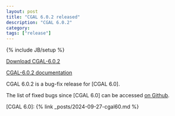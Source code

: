 ```yaml
---
layout: post
title: "CGAL 6.0.2 released"
description: "CGAL 6.0.2"
category:
tags: ["release"]
---
```

{% include JB/setup %}

<i class="bi bi-arrow-down-circle"></i>
[Download CGAL-6.0.2]

<i class="bi bi-book"></i>
[CGAL-6.0.2 documentation]

CGAL 6.0.2 is a bug-fix release for [CGAL 6.0].

The list of fixed bugs since [CGAL 6.0] can be accessed [on Github].

[Download CGAL-6.0.2]: https://github.com/CGAL/cgal/releases/tag/v6.0.2
[CGAL-6.0.2 documentation]: https://doc.cgal.org/6.0.2/Manual/index.html
[on Github]: https://github.com/CGAL/cgal/issues?q=label%3AMerged_in_6.0.2+-label%3AMerged_in_6.0
[CGAL 6.0]: {% link _posts/2024-09-27-cgal60.md %}
